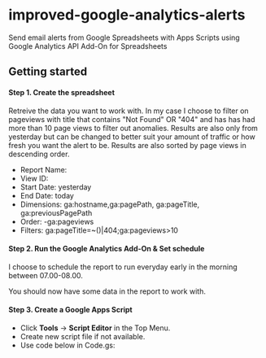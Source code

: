 # improved-google-analytics-alerts
Send email alerts from Google Spreadsheets with Apps Scripts using Google Analytics API Add-On for Spreadsheets

## Getting started

#### Step 1. Create the spreadsheet

Retreive the data you want to work with. In my case I choose to filter on pageviews with title that contains "Not Found" OR "404" and has has had more than 10 page views to filter out anomalies. Results are also only from yesterday but can be changed to better suit your amount of traffic or how fresh you want the alert to be. Results are also sorted by page views in descending order.

* Report Name: <report-name>
* View ID: <analytics-view>
* Start Date: yesterday
* End Date: today
* Dimensions:	ga:hostname,ga:pagePath, ga:pageTitle, ga:previousPagePath
* Order: -ga:pageviews
* Filters: ga:pageTitle=~(<your-page-title>)|404;ga:pageviews>10

#### Step 2. Run the Google Analytics Add-On & Set schedule

I choose to schedule the report to run everyday early in the morning between 07.00-08.00.

You should now have some data in the report to work with.

#### Step 3. Create a Google Apps Script

* Click **Tools** -> **Script Editor** in the Top Menu.
* Create new script file if not available.
* Use code below in Code.gs:

